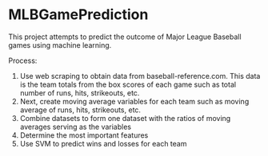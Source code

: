 # MLBGamePrediction

This project attempts to predict the outcome of Major League Baseball games using machine learning. 

Process:

1. Use web scraping to obtain data from baseball-reference.com. This data is the team totals from the box scores of each game such as total number of runs, hits, strikeouts, etc. 
2. Next, create moving average variables for each team such as moving average of runs, hits, strikeouts, etc.
3. Combine datasets to form one dataset with the ratios of moving averages serving as the variables
4. Determine the most important features
5. Use SVM to predict wins and losses for each team
